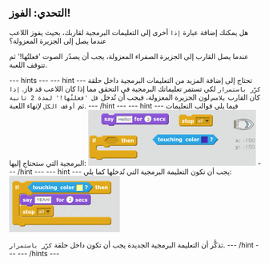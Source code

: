 ## التحدي: الفوز!

هل يمكنك إضافة عبارة `إذا` أخرى إلى التعليمات البرمجية لقاربك، بحيث يفوز اللاعب عندما يصل إلى الجزيرة المعزولة؟

عندما يصل القارب إلى الجزيرة الصفراء المعزولة، يجب أن يصدُر الصوت 'فعلتُها!' ثم تتوقف اللعبة. 

--- hints ---
--- hint ---
تحتاج إلى إضافة المزيد من التعليمات البرمجية داخل حلقة `كرِّر باستمرار` لكي تستمر تعليماتك البرمجية في التحقق مما إذا كان اللاعب قد فاز. `إذا` كان القارب `يلامس` لون الجزيرة المعزولة، فيجب أن تُدخل `قل 'فعلتُها!' لمدة 2 ثانية` ثم `أوقف الكل` لإنهاء اللعبة. 
--- /hint ---
--- hint ---
فيما يلي قوالب التعليمات البرمجية التي ستحتاج إليها:
![screenshot](images/boat-win-blocks.png)
--- /hint ---
--- hint ---
يجب أن تكون التعليمة البرمجية التي تُدخلها كما يلي:
![screenshot](images/boat-win-code.png)

تذكَّر أن التعليمة البرمجية الجديدة يجب أن تكون داخل حلقة `كرِّر باستمرار`. 
--- /hint ---
--- /hints ---


